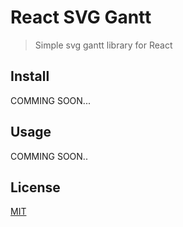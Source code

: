 # React SVG Gantt

> Simple svg gantt library for React

## Install

COMMING SOON...

## Usage

COMMING SOON..

## License

[MIT](https://opensource.org/licenses/MIT)
